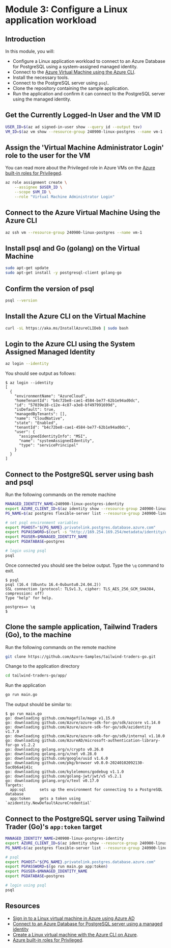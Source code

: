 # Module 3: Configure a Linux application workload​

## Introduction

In this module, you will:

- Configure a Linux application workload to connect to an Azure Database for PostgreSQL using a system-assigned managed identity.
- Connect to the [Azure Virtual Machine using the Azure CLI](/azure/virtual-machines/linux/quick-create-cli). 
- Install the necessary tools.
- Connect to the PostgreSQL server using `psql`.
- Clone the repository containing the sample application.
- Run the application and confirm it can connect to the PostgreSQL server using the managed identity.

## Get the Currently Logged-In User and the VM ID

```bash
USER_ID=$(az ad signed-in-user show --query id --output tsv)
VM_ID=$(az vm show --resource-group 240900-linux-postgres --name vm-1 --query id --output tsv)
```

## Assign the 'Virtual Machine Administrator Login' role to the user for the VM

You can read more about the Privileged role in Azure VMs on the [Azure built-in roles for Privileged](/azure/role-based-access-control/built-in-roles/privileged#role-based-access-control-administrator).

```bash
az role assignment create \
    --assignee $USER_ID \
    --scope $VM_ID \
    --role "Virtual Machine Administrator Login"
```

## Connect to the Azure Virtual Machine Using the Azure CLI

```bash
az ssh vm --resource-group 240900-linux-postgres --name vm-1
```

## Install psql and Go (golang) on the Virtual Machine


```bash
sudo apt-get update
sudo apt-get install -y postgresql-client golang-go
```

## Confirm the version of psql
    
```bash
psql --version
```

## Install the Azure CLI on the Virtual Machine

```bash
curl -sL https://aka.ms/InstallAzureCLIDeb | sudo bash
```

## Login to the Azure CLI using the System Assigned Managed Identity

```bash
az login --identity
```

You should see output as follows:

```
$ az login --identity
[
  {
    "environmentName": "AzureCloud",
    "homeTenantId": "b4c72be8-cae1-4584-be77-62b1e94ad0dc",
    "id": "57039e18-c12e-4c87-a3e8-bf497991699d",
    "isDefault": true,
    "managedByTenants": [],
    "name": "CloudNative",
    "state": "Enabled",
    "tenantId": "b4c72be8-cae1-4584-be77-62b1e94ad0dc",
    "user": {
      "assignedIdentityInfo": "MSI",
      "name": "systemAssignedIdentity",
      "type": "servicePrincipal"
    }
  }
]
```

## Connect to the PostgreSQL server using bash and psql

Run the following commands on the remote machine

```bash
MANAGED_IDENTITY_NAME=240900-linux-postgres-identity
export AZURE_CLIENT_ID=$(az identity show --resource-group 240900-linux-postgres --name $MANAGED_IDENTITY_NAME --query "clientId" -o tsv)
PG_NAME=$(az postgres flexible-server list --resource-group 240900-linux-postgres --query "[0].name" -o tsv)

# set psql environment variables
export PGHOST="${PG_NAME}.privatelink.postgres.database.azure.com"
export PGPASSWORD=$(curl -s "http://169.254.169.254/metadata/identity/oauth2/token?api-version=2018-02-01&resource=https%3A%2F%2Fossrdbms-aad.database.windows.net&client_id=${AZURE_CLIENT_ID}" -H Metadata:true | jq -r .access_token)
export PGUSER=$MANAGED_IDENTITY_NAME
export PGDATABASE=postgres

# login using psql
psql
```

Once connected you should see the below output. Type the `\q` command to exit.

```
$ psql
psql (16.4 (Ubuntu 16.4-0ubuntu0.24.04.2))
SSL connection (protocol: TLSv1.3, cipher: TLS_AES_256_GCM_SHA384, compression: off)
Type "help" for help.

postgres=> \q
$ 
```

## Clone the sample application, Tailwind Traders (Go), to the machine

Run the following commands on the remote machine

```bash
git clone https://github.com/Azure-Samples/tailwind-traders-go.git
```

Change to the application directory

```bash
cd tailwind-traders-go/app/
```

Run the application

```bash
go run main.go
```

The output should be similar to:

```
$ go run main.go
go: downloading github.com/magefile/mage v1.15.0
go: downloading github.com/Azure/azure-sdk-for-go/sdk/azcore v1.14.0
go: downloading github.com/Azure/azure-sdk-for-go/sdk/azidentity v1.7.0
go: downloading github.com/Azure/azure-sdk-for-go/sdk/internal v1.10.0
go: downloading github.com/AzureAD/microsoft-authentication-library-for-go v1.2.2
go: downloading golang.org/x/crypto v0.26.0
go: downloading golang.org/x/net v0.28.0
go: downloading github.com/google/uuid v1.6.0
go: downloading github.com/pkg/browser v0.0.0-20240102092130-5ac0b6a4141c
go: downloading github.com/kylelemons/godebug v1.1.0
go: downloading github.com/golang-jwt/jwt/v5 v5.2.1
go: downloading golang.org/x/text v0.17.0
Targets:
  app:sql      sets up the environment for connecting to a PostgreSQL database
  app:token    gets a token using `azidentity.NewDefaultAzureCredential`
```

## Connect to the PostgreSQL server using Tailwind Trader (Go)'s `app:token` target

```bash
MANAGED_IDENTITY_NAME=240900-linux-postgres-identity
export AZURE_CLIENT_ID=$(az identity show --resource-group 240900-linux-postgres --name $MANAGED_IDENTITY_NAME --query "clientId" -o tsv)
PG_NAME=$(az postgres flexible-server list --resource-group 240900-linux-postgres --query "[0].name" -o tsv)

# psql
export PGHOST="${PG_NAME}.privatelink.postgres.database.azure.com"
export PGPASSWORD=$(go run main.go app:token)
export PGUSER=$MANAGED_IDENTITY_NAME
export PGDATABASE=postgres

# login using psql
psql
```

## Resources
- [Sign in to a Linux virtual machine in Azure using Azure AD](/entra/identity/devices/howto-vm-sign-in-azure-ad-linux)
- [Connect to an Azure Database for PostgreSQL server using a managed identity](/azure/postgresql/single-server/how-to-connect-with-managed-identity)
- [Create a Linux virtual machine with the Azure CLI on Azure](/azure/virtual-machines/linux/quick-create-cli). 
- [Azure built-in roles for Privileged](/azure/role-based-access-control/built-in-roles/privileged#role-based-access-control-administrator).